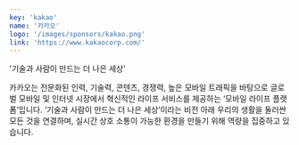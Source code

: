 ```yaml
---
key: 'kakao'
name: '카카오'
logo: '/images/sponsors/kakao.png'
link: 'https://www.kakaocorp.com/'
---
```


'기술과 사람이 만드는 더 나은 세상'

카카오는 전문화된 인력, 기술력, 콘텐츠, 경쟁력, 높은 모바일 트래픽을 바탕으로 글로벌 모바일 및 인터넷 시장에서 혁신적인 라이프 서비스를 제공하는 ‘모바일 라이프 플랫폼’입니다.
‘기술과 사람이 만드는 더 나은 세상’이라는 비전 아래 우리의 생활을 둘러싼 모든 것을 연결하며, 실시간 상호 소통이 가능한 환경을 만들기 위해 역량을 집중하고 있습니다.
